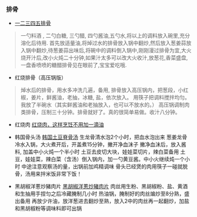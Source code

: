 ### 排骨

- [一二三四五排骨](https://www.youtube.com/watch?v=I-8q4RjIMEc)
> 一勺料酒 , 二勺白糖, 三勺醋, 四勺酱油,五勺水,将以上的调料放入碗里,充分溶化后待用.
> 首先放适量油,将焯过水的排骨放入锅中翻炒,然后放入葱姜蒜放入锅中翻炒,待葱姜蒜出味后,将碗中的调料倒入锅中,刚刚漫过排骨为宜,大火烧开汁后,改小火炖二十分钟,如果汁太多可以改大火收汁,放葱花,香菜盛盘,一盘香喷喷的糖醋排骨见在眼前了,宝宝爱吃哦.

- 红烧排骨（高压锅版）
> 焯水后的排骨，用水多冲洗几遍，备用, 排骨放入高压锅内，把葱段，小红椒，姜片，鲜酱油，老抽，冰糖, 盐，依次放入。
   用筷子把调料搅拌均匀。我放了半碗水（其实鲜酱油和老抽放入，也可以不放水的。）
   高压锅调制肉类排骨，压制三十分钟。排骨就好了。真的很简单易做。收汁八分钟。

* 红烧肉
	[红烧肉，这样烹饪不用加一滴油](https://www.youtube.com/watch?v=Bh7FjZ-W1IM)

* 韩国骨头汤 
	[韩国土豆脊骨汤](https://www.youtube.com/watch?v=NVGBVIrwMzI)
	生龙骨清水泡2个小时，把血水泡出来
	葱姜龙骨冷水入锅，大火煮开后，开盖煮15分钟，撇开净血沫子
	撇净血沫后，放入酱料, 加盖中小火炖一个半小时
	土豆去皮切大块，娃娃菜切片，辣白菜备用
	土豆，娃娃菜，辣白菜（含汤）倒入锅内，加一勺黄豆酱。中小火继续炖一个小时
	中途注意观察汤的量，出锅前加鸡精调味
	骨头已经煲的肉用筷子一碰就脱骨，汤用来拌米饭非常下饭！

* 黑胡椒洋蔥炒豬肉片
	[黑胡椒洋蔥炒豬肉片](https://www.youtube.com/watch?v=NOLvArHk8qI)
	肉丝用生粉、黑胡椒粉、盐、黄酒和生抽用手捏匀之后冷藏腌制几小时
	热油锅，腌制好的肉丝煸炒至8分熟，盛出备用
	再放少许油，放洋葱进去翻炒至熟，放入2中的肉丝再一起翻炒，加盐和黑胡椒粉等调味料即可出锅